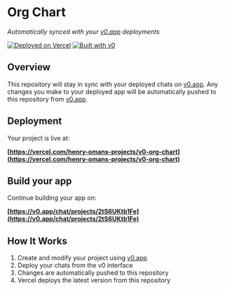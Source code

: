 # Org Chart

*Automatically synced with your [v0.app](https://v0.app) deployments*

[![Deployed on Vercel](https://img.shields.io/badge/Deployed%20on-Vercel-black?style=for-the-badge&logo=vercel)](https://vercel.com/henry-omans-projects/v0-org-chart)
[![Built with v0](https://img.shields.io/badge/Built%20with-v0.app-black?style=for-the-badge)](https://v0.app/chat/projects/2tS6UKtb1Fe)

## Overview

This repository will stay in sync with your deployed chats on [v0.app](https://v0.app).
Any changes you make to your deployed app will be automatically pushed to this repository from [v0.app](https://v0.app).

## Deployment

Your project is live at:

**[https://vercel.com/henry-omans-projects/v0-org-chart](https://vercel.com/henry-omans-projects/v0-org-chart)**

## Build your app

Continue building your app on:

**[https://v0.app/chat/projects/2tS6UKtb1Fe](https://v0.app/chat/projects/2tS6UKtb1Fe)**

## How It Works

1. Create and modify your project using [v0.app](https://v0.app)
2. Deploy your chats from the v0 interface
3. Changes are automatically pushed to this repository
4. Vercel deploys the latest version from this repository
